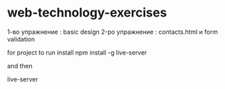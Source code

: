 # web-technology-exercises



1-во упражнение : basic design
2-ро упражнение : contacts.html и form validation



for project to run install 
npm install -g live-server

and then 

live-server